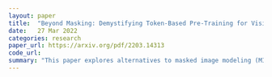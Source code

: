 ```yaml
---
layout: paper
title:  "Beyond Masking: Demystifying Token-Based Pre-Training for Vision Transformers"
date:   27 Mar 2022
categories: research
paper_url: https://arxiv.org/pdf/2203.14313
code_url: 
summary: "This paper explores alternatives to masked image modeling (MIM) for self-supervised visual representation in vision transformers ViT. Five different learning objectives were proposed, which degraded the input image in various ways similar to masking. Design principles are proposed for  token-based pre-training of vision transformers. The most effective strategy combined preserving the original image style with spatial misalignment and masking. This approach outperformed traditional MIM on downstream recognition tasks without increasing computational demands."
---
```


